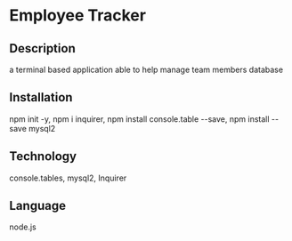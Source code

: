 # Employee Tracker

## Description
a terminal based application able to help manage team members database
## Installation
npm init -y, npm i inquirer, npm install console.table --save, npm install --save mysql2
## Technology
console.tables, mysql2, Inquirer
## Language
node.js
